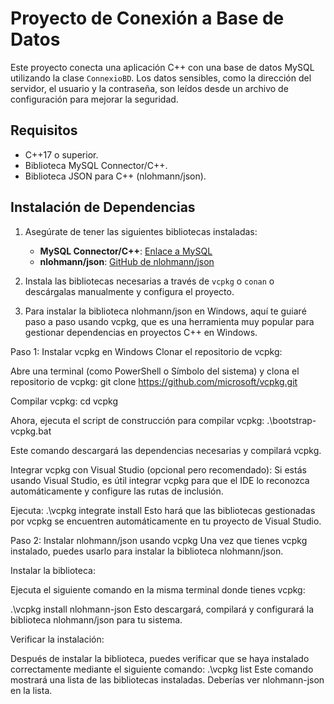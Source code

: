 # Proyecto de Conexión a Base de Datos

Este proyecto conecta una aplicación C++ con una base de datos MySQL utilizando la clase `ConnexioBD`. Los datos sensibles, como la dirección del servidor, el usuario y la contraseña, son leídos desde un archivo de configuración para mejorar la seguridad.

## Requisitos

- C++17 o superior.
- Biblioteca MySQL Connector/C++.
- Biblioteca JSON para C++ (nlohmann/json).

## Instalación de Dependencias

1. Asegúrate de tener las siguientes bibliotecas instaladas:
    - **MySQL Connector/C++**: [Enlace a MySQL](https://dev.mysql.com/downloads/connector/cpp/)
    - **nlohmann/json**: [GitHub de nlohmann/json](https://github.com/nlohmann/json)

2. Instala las bibliotecas necesarias a través de `vcpkg` o `conan` o descárgalas manualmente y configura el proyecto.

3. Para instalar la biblioteca nlohmann/json en Windows, aquí te guiaré paso a paso usando vcpkg, que es una herramienta muy popular para gestionar dependencias en proyectos C++ en Windows.

Paso 1: Instalar vcpkg en Windows
Clonar el repositorio de vcpkg:

Abre una terminal (como PowerShell o Símbolo del sistema) y clona el repositorio de vcpkg:
git clone https://github.com/microsoft/vcpkg.git

Compilar vcpkg:
cd vcpkg

Ahora, ejecuta el script de construcción para compilar vcpkg:
.\bootstrap-vcpkg.bat

Este comando descargará las dependencias necesarias y compilará vcpkg.

Integrar vcpkg con Visual Studio (opcional pero recomendado):
Si estás usando Visual Studio, es útil integrar vcpkg para que el IDE lo reconozca automáticamente y configure las rutas de inclusión.

Ejecuta:
.\vcpkg integrate install
Esto hará que las bibliotecas gestionadas por vcpkg se encuentren automáticamente en tu proyecto de Visual Studio.

Paso 2: Instalar nlohmann/json usando vcpkg
Una vez que tienes vcpkg instalado, puedes usarlo para instalar la biblioteca nlohmann/json.

Instalar la biblioteca:

Ejecuta el siguiente comando en la misma terminal donde tienes vcpkg:

.\vcpkg install nlohmann-json
Esto descargará, compilará y configurará la biblioteca nlohmann/json para tu sistema.

Verificar la instalación:

Después de instalar la biblioteca, puedes verificar que se haya instalado correctamente mediante el siguiente comando:
.\vcpkg list
Este comando mostrará una lista de las bibliotecas instaladas. Deberías ver nlohmann-json en la lista.
